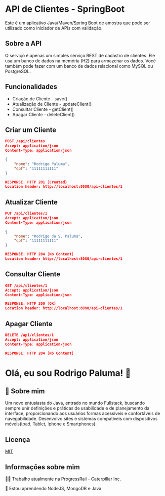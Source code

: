 # API de Clientes - SpringBoot

Este é um aplicativo Java/Maven/Spring Boot de amostra que pode ser utilizado como iniciador de APIs com validação.


## Sobre a API

O serviço é apenas um simples serviço REST de cadastro de clientes. Ele usa um banco de dados na memória (H2) para armazenar os dados. Você também pode fazer com um banco de dados relacional como MySQL ou PostgreSQL. 


## Funcionalidades

- Criação de Cliente - save()
- Atualização de Cliente - updateClient()
- Consultar Cliente - getClient()
- Apagar Cliente - deleteClient()


## Criar um Cliente

```json
POST /api/clientes
Accept: application/json
Content-Type: application/json

{
    "nome": "Rodrigo Paluma",
    "cpf": "11111111111"
}

RESPONSE: HTTP 201 (Created)
Location header: http://localhost:8080/api-clientes/1
```

## Atualizar Cliente

```json
PUT /api/clientes/1
Accept: application/json
Content-Type: application/json

{
    "nome": "Rodrigo de S. Paluma",
    "cpf": "11111111111"
}

RESPONSE: HTTP 204 (No Content)
Location header: http://localhost:8080/api-clientes/1
```

## Consultar Cliente

```json
GET /api/clientes/1
Accept: application/json
Content-Type: application/json

RESPONSE: HTTP 200 (OK)
Location header: http://localhost:8080/api-clientes/1
```

## Apagar Cliente

```json
DELETE /api/clientes/1
Accept: application/json
Content-Type: application/json

RESPONSE: HTTP 204 (No Content)
```

# Olá, eu sou Rodrigo Paluma! 👋


## 🚀 Sobre mim
Um novo entusiasta do Java, entrado no mundo Fullstack, buscando sempre unir definições e práticas de usabilidade e de planejamento da interface, 
proporcionando aos usuários formas acessíveis e confortáveis de navegabilidade. Desenvolvo sites e sistemas compatíveis com dispositivos móveis(Ipad, Tablet, Iphone e Smartphones). 




## Licença

[MIT](https://choosealicense.com/licenses/mit/)


## Informações sobre mim
👩‍💻 Trabalho atualmente na ProgressRail - Caterpillar Inc.

🧠 Estou aprendendo NodeJS, MongoDB e Java





